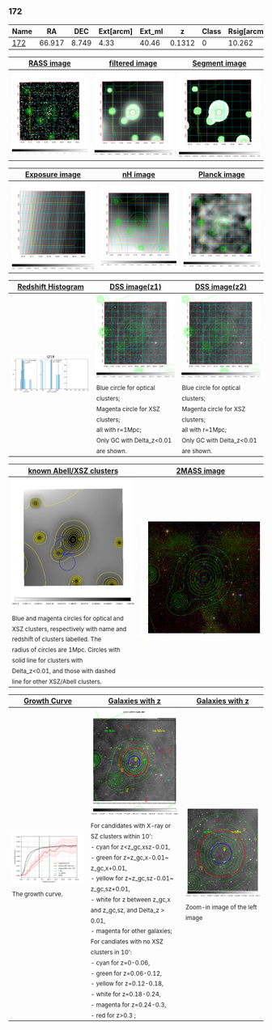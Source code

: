 <div STYLE="page-break-after: always;"></div>

### 172

|Name          |RA          |DEC      | Ext[arcm] | Ext_ml | z    | Class| Rsig[arcmin] | CRsig[c/s] | CR500[c/s] | R500[Mpc] |L500[erg/s]|F500[erg/s/cm^2]| M500[Msun]|Tx[keV]|beta|GC(XSZ,Delta_z<0.01)| GC(OPT,Delta_z<0.01)|GC|alias|
|--------------|------------|------------|---|---|-----------|--------|------|------|----|----|----|----|----|----|----|----|----|----|---|
|[172](script/172.md)     | 66.917       | 8.749       | 4.33    | 40.46   | 0.1312 | 0   | 10.262 |0.118 |0.111 |0.919 |8.616e+43 |1.895e-12 |2.510e+14 |3.937 |1.006 |-, |-, |-, |t219|

|[RASS image](../image/172/172_img.pdf)|[filtered image](../image/172/172_fil.pdf)|[Segment image](../image/172/172_seg.pdf)|
|-------------------|--------------------|-------------------|
| <img src="../image/172/172_img.png" width="300">  | <img src="../image/172/172_fil.png" width="300">   | <img src="../image/172/172_seg.png" width="300">  |

|[Exposure image](../image/172/172_mex.pdf)| [nH image](../image/172/172_nh.pdf)| [Planck image](../image/172/172_p.pdf)|
|-------------------|--------------------|-------------------|
|<img src="../image/172/172_mex.png" width="300">   | <img src="../image/172/172_nh.png" width="300">    | <img src="../image/172/172_p.png" width="300"> |

|[Redshift Histogram](../image/172/172_zg.pdf) | [DSS image(z1)](../image/172/172_dss_z1.pdf)      |  [DSS image(z2)](../image/172/172_dss_z2.pdf)    |
|-------------------|--------------------|-------------------|
|<img src="../image/172/172_zg.png" width="300"> |<img src="../image/172/172_dss_z1.png" width="300"> <sub><br>Blue circle for optical clusters; <br>Magenta circle for XSZ clusters; <br>all with r=1Mpc; <br>Only GC with Delta_z<0.01 are shown. </sub>| <img src="../image/172/172_dss_z2.png" width="300"><sub><br>Blue circle for optical clusters; <br>Magenta circle for XSZ clusters; <br>all with r=1Mpc; <br>Only GC with Delta_z<0.01 are shown. </sub> |

|[known Abell/XSZ clusters](../image/172/172_m.pdf) | [2MASS image](../image/172/172_2mass.pdf)      |
|-------------------|-------------------|
|<img src=../image/172/172_m.png width="300"> <sub><br>Blue and magenta circles for optical and <br>XSZ clusters, respectively with name and <br>redshift of clusters labelled. The <br>radius of circles are 1Mpc. Circles with <br>solid line for clusters with <br>Delta_z<0.01, and those with dashed <br>line for other XSZ/Abell clusters.        </sub>|<img src="../image/172/172_2mass.png" width="300">  |

|[Growth Curve](../image/172/172_gca_all.png) |[Galaxies with z](../image/172/172_opt_ned.pdf) |[Galaxies with z](../image/172/172_opt_ned_zoom.pdf) |
|-------------------|-------------------|-------------------|
| <img src="../image/172/172_gca_all.png" width="300"> <sub><br>The growth curve.</sub>| <img src=../image/172/172_opt_ned.png width="300"> <br><sub> For candidates with X-ray or SZ clusters within 10': <br> - cyan for z<z_gc,xsz-0.01, <br> - green for z=z_gc,x-0.01~ z_gc,x+0.01, <br> - yellow for z=z_gc,sz-0.01~ z_gc,sz+0.01, <br> - white for z between z_gc,x and z_gc,sz, and Delta_z > 0.01, <br> - magenta for other galaxies; <br>For candiates with no XSZ clusters in 10': <br> - cyan for z=0-0.06, <br> - green for z=0.06-0.12, <br> - yellow for z=0.12-0.18, <br> - white for z=0.18-0.24, <br> - magenta for z=0.24-0.3, <br> - red for z>0.3 ;  </sub>|<img src=../image/172/172_opt_ned_zoom.png width="300">  <br><sub> Zoom-in image of the left image</sub>|




